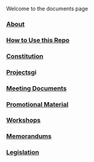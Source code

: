Welcome to the documents page

### [About](about.md)

### [How to Use this Repo](howto.md)

### [Constitution](constitution/index.md)

### [Projects](projects/projects.md)gi

### [Meeting Documents](meetings/meetings.md)

### [Promotional Material](pr/pr.md)

### [Workshops](workshops/index.md)

### [Memorandums](memorandums/memos.md)

### [Legislation](legislation/legislation.md)